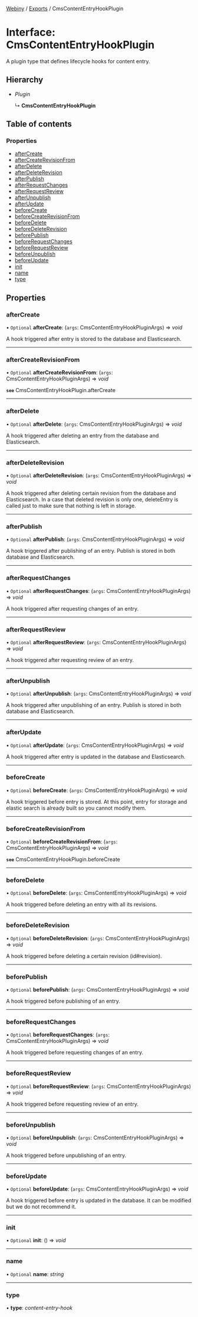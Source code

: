 [Webiny](../README.md) / [Exports](../modules.md) / CmsContentEntryHookPlugin

# Interface: CmsContentEntryHookPlugin

A plugin type that defines lifecycle hooks for content entry.

## Hierarchy

* *Plugin*

  ↳ **CmsContentEntryHookPlugin**

## Table of contents

### Properties

- [afterCreate](cmscontententryhookplugin.md#aftercreate)
- [afterCreateRevisionFrom](cmscontententryhookplugin.md#aftercreaterevisionfrom)
- [afterDelete](cmscontententryhookplugin.md#afterdelete)
- [afterDeleteRevision](cmscontententryhookplugin.md#afterdeleterevision)
- [afterPublish](cmscontententryhookplugin.md#afterpublish)
- [afterRequestChanges](cmscontententryhookplugin.md#afterrequestchanges)
- [afterRequestReview](cmscontententryhookplugin.md#afterrequestreview)
- [afterUnpublish](cmscontententryhookplugin.md#afterunpublish)
- [afterUpdate](cmscontententryhookplugin.md#afterupdate)
- [beforeCreate](cmscontententryhookplugin.md#beforecreate)
- [beforeCreateRevisionFrom](cmscontententryhookplugin.md#beforecreaterevisionfrom)
- [beforeDelete](cmscontententryhookplugin.md#beforedelete)
- [beforeDeleteRevision](cmscontententryhookplugin.md#beforedeleterevision)
- [beforePublish](cmscontententryhookplugin.md#beforepublish)
- [beforeRequestChanges](cmscontententryhookplugin.md#beforerequestchanges)
- [beforeRequestReview](cmscontententryhookplugin.md#beforerequestreview)
- [beforeUnpublish](cmscontententryhookplugin.md#beforeunpublish)
- [beforeUpdate](cmscontententryhookplugin.md#beforeupdate)
- [init](cmscontententryhookplugin.md#init)
- [name](cmscontententryhookplugin.md#name)
- [type](cmscontententryhookplugin.md#type)

## Properties

### afterCreate

• `Optional` **afterCreate**: (`args`: CmsContentEntryHookPluginArgs) => *void*

A hook triggered after entry is stored to the database and Elasticsearch.

___

### afterCreateRevisionFrom

• `Optional` **afterCreateRevisionFrom**: (`args`: CmsContentEntryHookPluginArgs) => *void*

**`see`** CmsContentEntryHookPlugin.afterCreate

___

### afterDelete

• `Optional` **afterDelete**: (`args`: CmsContentEntryHookPluginArgs) => *void*

A hook triggered after deleting an entry from the database and Elasticsearch.

___

### afterDeleteRevision

• `Optional` **afterDeleteRevision**: (`args`: CmsContentEntryHookPluginArgs) => *void*

A hook triggered after deleting certain revision from the database and Elasticsearch.
In a case that deleted revision is only one, deleteEntry is called just to make sure that nothing is left in storage.

___

### afterPublish

• `Optional` **afterPublish**: (`args`: CmsContentEntryHookPluginArgs) => *void*

A hook triggered after publishing of an entry. Publish is stored in both database and Elasticsearch.

___

### afterRequestChanges

• `Optional` **afterRequestChanges**: (`args`: CmsContentEntryHookPluginArgs) => *void*

A hook triggered after requesting changes of an entry.

___

### afterRequestReview

• `Optional` **afterRequestReview**: (`args`: CmsContentEntryHookPluginArgs) => *void*

A hook triggered after requesting review of an entry.

___

### afterUnpublish

• `Optional` **afterUnpublish**: (`args`: CmsContentEntryHookPluginArgs) => *void*

A hook triggered after unpublishing of an entry. Publish is stored in both database and Elasticsearch.

___

### afterUpdate

• `Optional` **afterUpdate**: (`args`: CmsContentEntryHookPluginArgs) => *void*

A hook triggered after entry is updated in the database and Elasticsearch.

___

### beforeCreate

• `Optional` **beforeCreate**: (`args`: CmsContentEntryHookPluginArgs) => *void*

A hook triggered before entry is stored.
At this point, entry for storage and elastic search is already built so you cannot modify them.

___

### beforeCreateRevisionFrom

• `Optional` **beforeCreateRevisionFrom**: (`args`: CmsContentEntryHookPluginArgs) => *void*

**`see`** CmsContentEntryHookPlugin.beforeCreate

___

### beforeDelete

• `Optional` **beforeDelete**: (`args`: CmsContentEntryHookPluginArgs) => *void*

A hook triggered before deleting an entry with all its revisions.

___

### beforeDeleteRevision

• `Optional` **beforeDeleteRevision**: (`args`: CmsContentEntryHookPluginArgs) => *void*

A hook triggered before deleting a certain revision (id#revision).

___

### beforePublish

• `Optional` **beforePublish**: (`args`: CmsContentEntryHookPluginArgs) => *void*

A hook triggered before publishing of an entry.

___

### beforeRequestChanges

• `Optional` **beforeRequestChanges**: (`args`: CmsContentEntryHookPluginArgs) => *void*

A hook triggered before requesting changes of an entry.

___

### beforeRequestReview

• `Optional` **beforeRequestReview**: (`args`: CmsContentEntryHookPluginArgs) => *void*

A hook triggered before requesting review of an entry.

___

### beforeUnpublish

• `Optional` **beforeUnpublish**: (`args`: CmsContentEntryHookPluginArgs) => *void*

A hook triggered before unpublishing of an entry.

___

### beforeUpdate

• `Optional` **beforeUpdate**: (`args`: CmsContentEntryHookPluginArgs) => *void*

A hook triggered before entry is updated in the database.
It can be modified but we do not recommend it.

___

### init

• `Optional` **init**: () => *void*

___

### name

• `Optional` **name**: *string*

___

### type

• **type**: *content-entry-hook*
